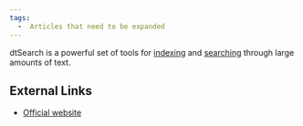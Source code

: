 ```yaml
---
tags:
  -  Articles that need to be expanded
---
```

dtSearch is a powerful set of tools for [indexing](indexing.md)
and [searching](searching.md) through large amounts of text.

## External Links

- [Official website](https://www.dtsearch.com/)